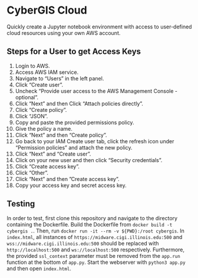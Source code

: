 # CyberGIS Cloud
Quickly create a Jupyter notebook environment with access to user-defined cloud resources using your own AWS account.

## Steps for a User to get Access Keys
1. Login to AWS.
2. Access AWS IAM service.
3. Navigate to “Users” in the left panel.
4. Click “Create user”.
5. Uncheck “Provide user access to the AWS Management Console - optional”.
6. Click “Next” and then Click “Attach policies directly”.
7. Click “Create policy”.
8. Click “JSON”.
9. Copy and paste the provided permissions policy.
10. Give the policy a name.
11. Click “Next” and then “Create policy”.
12. Go back to your IAM Create user tab, click the refresh icon under “Permission policies” and attach the new policy.
13. Click “Next” and “Create user”.
14. Click on your new user and then click “Security credentials”.
15. Click “Create access key”.
16. Click “Other”.
17. Click “Next” and then ”Create access key”.
18. Copy your access key and secret access key.

## Testing
In order to test, first clone this repository and navigate to the directory containing the Dockerfile. Build the Dockerfile from `docker build -t cybergis .`. Then, run `docker run -it --rm -v ${PWD}:/root cybergis`. In `index.html`, all instances of `https://midware.cigi.illinois.edu:500` and `wss://midware.cigi.illinois.edu:500` should be replaced with `http://localhost:500` and `ws://localhost:500` respectively. Furthermore, the provided `ssl_context` parameter must be removed from the `app.run` function at the bottom of `app.py`. Start the webserver with `python3 app.py` and then open `index.html`.
